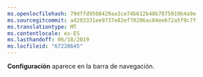 ```yaml
---
ms.openlocfilehash: 79dffd9508429aa3ce74b612b48b7075019b4a9e
ms.sourcegitcommit: ad203331ee9737e82ef70206ac04eeb72a5f9c7f
ms.translationtype: MT
ms.contentlocale: es-ES
ms.lasthandoff: 06/18/2019
ms.locfileid: "67228645"
---
```

**Configuración** aparece en la barra de navegación.